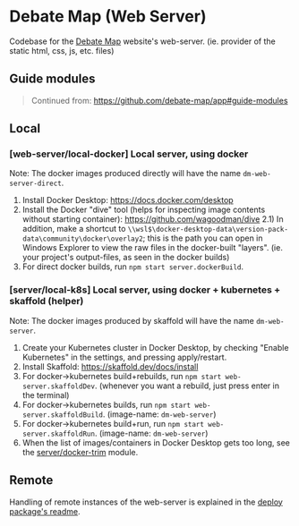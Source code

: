 # Debate Map (Web Server)

Codebase for the [Debate Map](https://debatemap.app) website's web-server. (ie. provider of the static html, css, js, etc. files)

## Guide modules

> Continued from: https://github.com/debate-map/app#guide-modules

## Local

### [web-server/local-docker] Local server, using docker
<a name="local-docker"></a>

Note: The docker images produced directly will have the name `dm-web-server-direct`.

1) Install Docker Desktop: https://docs.docker.com/desktop
2) Install the Docker "dive" tool (helps for inspecting image contents without starting container): https://github.com/wagoodman/dive
2.1) In addition, make a shortcut to `\\wsl$\docker-desktop-data\version-pack-data\community\docker\overlay2`; this is the path you can open in Windows Explorer to view the raw files in the docker-built "layers". (ie. your project's output-files, as seen in the docker builds)
3) For direct docker builds, run `npm start server.dockerBuild`.

### [server/local-k8s] Local server, using docker + kubernetes + skaffold (helper)
<a name="local-k8s"></a>

Note: The docker images produced by skaffold will have the name `dm-web-server`.

1) Create your Kubernetes cluster in Docker Desktop, by checking "Enable Kubernetes" in the settings, and pressing apply/restart.
2) Install Skaffold: https://skaffold.dev/docs/install
3) For docker->kubernetes build+rebuilds, run `npm start web-server.skaffoldDev`. (whenever you want a rebuild, just press enter in the terminal)
4) For docker->kubernetes builds, run `npm start web-server.skaffoldBuild`. (image-name: `dm-web-server`)
5) For docker->kubernetes build+run, run `npm start web-server.skaffoldRun`. (image-name: `dm-web-server`)
6) When the list of images/containers in Docker Desktop gets too long, see the [server/docker-trim](https://github.com/debate-map/app/tree/master/Packages/server#docker-trim) module.

## Remote

Handling of remote instances of the web-server is explained in the [deploy package's readme](https://github.com/Venryx/web-vcore/tree/master/Packages/deploy#guide-modules).